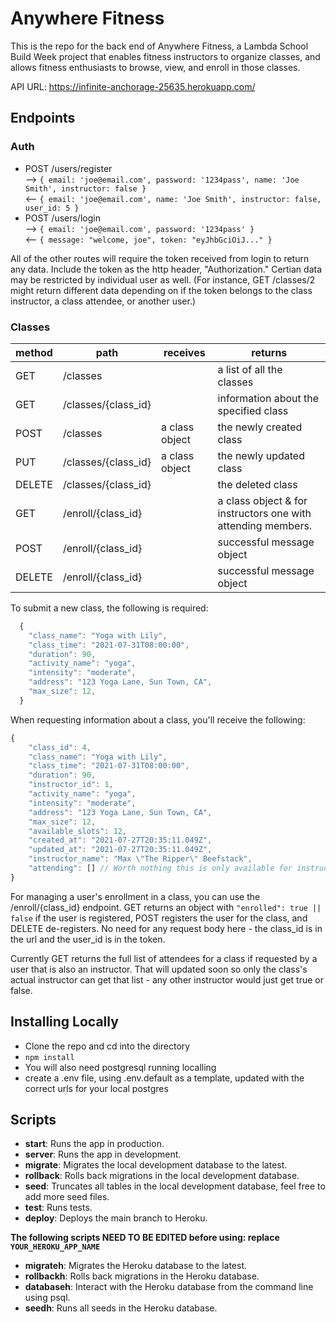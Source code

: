 # Anywhere Fitness

This is the repo for the back end of Anywhere Fitness, a Lambda School Build Week project that enables fitness instructors to organize classes, and allows fitness enthusiasts to browse, view, and enroll in those classes.

API URL: https://infinite-anchorage-25635.herokuapp.com/

## Endpoints

### Auth

- POST /users/register  
  --> `{ email: 'joe@email.com', password: '1234pass', name: 'Joe Smith', instructor: false }`  
  <-- `{ email: 'joe@email.com', name: 'Joe Smith', instructor: false, user_id: 5 }`
- POST /users/login  
  --> `{ email: 'joe@email.com', password: '1234pass' }`  
  <-- `{ message: "welcome, joe", token: "eyJhbGciOiJ..." }`

All of the other routes will require the token received from login to return any data. Include the token as the http header, "Authorization." Certian data may be restricted by individual user as well. (For instance, GET /classes/2 might return different data depending on if the token belongs to the class instructor, a class attendee, or another user.)

### Classes

| method | path                       | receives       | returns                                                      |
| ------ | -------------------------- | -------------- | ------------------------------------------------------------ |
| GET    | /classes                   |                | a list of all the classes                                    |
| GET    | /classes/{class_id}        |                | information about the specified class                        |
| POST   | /classes                   | a class object | the newly created class                                      |
| PUT    | /classes/{class_id}        | a class object | the newly updated class                                      |
| DELETE | /classes/{class_id}        |                | the deleted class                                            |
| GET    | /enroll/{class_id}         |                | a class object & for instructors one with attending members. |
| POST   | /enroll/{class_id}         |                | successful message object                                    |
| DELETE | /enroll/{class_id}         |                | successful message object                                    |

To submit a new class, the following is required:

```js
  {
    "class_name": "Yoga with Lily",
    "class_time": "2021-07-31T08:00:00",
    "duration": 90,
    "activity_name": "yoga",
    "intensity": "moderate",
    "address": "123 Yoga Lane, Sun Town, CA",
    "max_size": 12,
  }
```

When requesting information about a class, you'll receive the following:

```js
{
    "class_id": 4,
    "class_name": "Yoga with Lily",
    "class_time": "2021-07-31T08:00:00",
    "duration": 90,
    "instructor_id": 1,
    "activity_name": "yoga",
    "intensity": "moderate",
    "address": "123 Yoga Lane, Sun Town, CA",
    "max_size": 12,
    "available_slots": 12,
    "created_at": "2021-07-27T20:35:11.049Z",
    "updated_at": "2021-07-27T20:35:11.049Z",
    "instructor_name": "Max \"The Ripper\" Beefstack",
    "attending": [] // Worth nothing this is only available for instructors.
}
```

For managing a user's enrollment in a class, you can use the /enroll/{class_id} endpoint. GET returns an object with `"enrolled": true || false` if the user is registered, POST registers the user for the class, and DELETE de-registers. No need for any request body here - the class_id is in the url and the user_id is in the token.

Currently GET returns the full list of attendees for a class if requested by a user that is also an instructor. That will updated soon so only the class's actual instructor can get that list - any other instructor would just get true or false.

## Installing Locally
- Clone the repo and cd into the directory
- `npm install`
- You will also need postgresql running localling
- create a .env file, using .env.default as a template, updated with the correct urls for your local postgres

## Scripts

- **start**: Runs the app in production.
- **server**: Runs the app in development.
- **migrate**: Migrates the local development database to the latest.
- **rollback**: Rolls back migrations in the local development database.
- **seed**: Truncates all tables in the local development database, feel free to add more seed files.
- **test**: Runs tests.
- **deploy**: Deploys the main branch to Heroku.

**The following scripts NEED TO BE EDITED before using: replace `YOUR_HEROKU_APP_NAME`**

- **migrateh**: Migrates the Heroku database to the latest.
- **rollbackh**: Rolls back migrations in the Heroku database.
- **databaseh**: Interact with the Heroku database from the command line using psql.
- **seedh**: Runs all seeds in the Heroku database.
